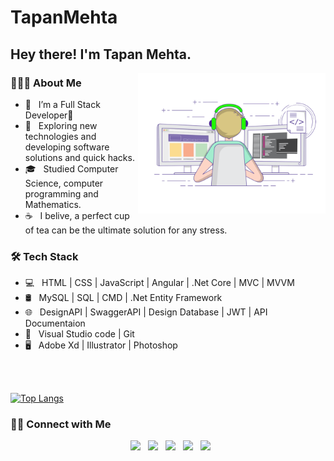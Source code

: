 # TapanMehta
<h2> Hey there! I'm Tapan Mehta. </h2>
<img align="right" alt="GIF" src="https://raw.githubusercontent.com/devSouvik/devSouvik/master/gif3.gif" width="300"/>


<h3> 👨🏻‍💻 About Me </h3>

- 🔭 &nbsp; I’m a Full Stack Developer🤔
- 🤔 &nbsp; Exploring new technologies and developing software solutions and quick hacks.
- 🎓 &nbsp; Studied Computer Science, computer programming and Mathematics.
- ☕ &nbsp; I belive, a perfect cup of tea can be the ultimate solution for any stress. 

<h3>🛠 Tech Stack</h3>

- 💻 &nbsp; HTML | CSS | JavaScript | Angular | .Net Core | MVC | MVVM
- 🛢 &nbsp;  MySQL | SQL | CMD | .Net Entity Framework
- 🌐 &nbsp; DesignAPI | SwaggerAPI | Design Database | JWT | API Documentaion
- 🔧 &nbsp; Visual Studio code | Git
- 🖥 &nbsp; Adobe Xd | Illustrator | Photoshop

<br>

</br>

[![Top Langs](https://github-readme-stats.vercel.app/api/top-langs/?username=mehtatapan&layout=compact&text_color=daf7dc&bg_color=151515)](https://github.com/mehtatapan/github-readme-stats)


<h3> 🤝🏻 Connect with Me </h3>

<p align="center">
&nbsp; <a href="https://www.facebook.com/tapan.mehta.370/" target="_blank" rel="noopener noreferrer"><img src="https://img.icons8.com/plasticine/100/000000/facebook.png" width="50" /></a>  
 &nbsp; <a href="https://twitter.com/TapanMe46721376" target="_blank" rel="noopener noreferrer"><img src="https://img.icons8.com/plasticine/100/000000/twitter.png" width="50" /></a>  
&nbsp; <a href="https://www.instagram.com/mr._gutsy/" target="_blank" rel="noopener noreferrer"><img src="https://img.icons8.com/plasticine/100/000000/instagram-new.png" width="50" /></a>  
&nbsp; <a href="https://www.linkedin.com/in/tapan-mehta-231359168/" target="_blank" rel="noopener noreferrer"><img src="https://img.icons8.com/plasticine/100/000000/linkedin.png" width="50" /></a>
&nbsp; <a href="mailto:mehtatapan44@gmail.com" target="_blank" rel="noopener noreferrer"><img src="https://img.icons8.com/plasticine/100/000000/gmail.png"  width="50" /></a>

</p>

